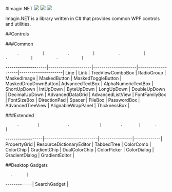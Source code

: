 ﻿#Imagin.NET ![](https://img.shields.io/badge/style-2.1-blue.svg?style=flat&label=version) ![](https://img.shields.io/badge/style-stable-green.svg?style=flat&label=build) ![](https://img.shields.io/badge/style-4.6-red.svg?style=flat&label=.NET)

Imagin.NET is a library written in C# that provides common WPF controls and utilities.

##Controls

###Common

         .          |          .          |          .          |         .          |          .          |
--------------------|---------------------|---------------------|--------------------|---------------------|
Line                | Link                | TreeViewComboBox    | RadioGroup         | MaskedImage         |
MaskedButton        | MaskedToggleButton  | MaskedDropDownButton| AdvancedTextBox    | AlphaNumericTextBox |
ShortUpDown         | IntUpDown           | ByteUpDown          | LongUpDown         | DoubleUpDown        |
DecimalUpDown       | AdvancedDataGrid    | AdvancedListView    | FontFamilyBox      | FontSizeBox         |
DirectionPad        | Spacer              | FileBox             | PasswordBox        | AdvancedTreeView    |
AlignableWrapPanel  | ThicknessBox        |

###Extended

         .        |            .             |        .       |      .      |
------------------|--------------------------|----------------|-------------|
PropertyGrid      | ResourceDictionaryEditor | TabbedTree     | ColorComb   |
ColorChip         | GradientChip             | DualColorChip  | ColorPicker |
ColorDialog       | GradientDialog           | GradientEditor |

##Desktop Gadgets

      .      |
-------------|
SearchGadget |